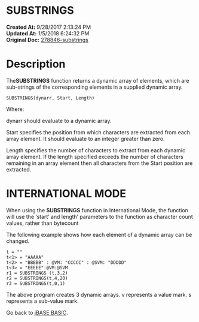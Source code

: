 # SUBSTRINGS

**Created At:** 9/28/2017 2:13:24 PM  
**Updated At:** 1/5/2018 6:24:32 PM  
**Original Doc:** [278846-substrings](https://docs.jbase.com/36868-jbase-basic/278846-substrings)  


# Description

The**SUBSTRINGS** function returns a dynamic array of elements, which are sub-strings of the corresponding elements in a supplied dynamic array.

```
SUBSTRINGS(dynarr, Start, Length)
```

Where:

dynarr should evaluate to a dynamic array.

Start specifies the position from which characters are extracted from each array element. It should evaluate to an integer greater than zero.

Length specifies the number of characters to extract from each dynamic array element. If the length specified exceeds the number of characters remaining in an array element then all characters from the Start position are extracted.

# **INTERNATIONAL MODE**

When using the **SUBSTRINGS** function in International Mode, the function will use the ‘start’ and length’ parameters to the function as character count values, rather than bytecount

The following example shows how each element of a dynamic array can be changed.

```
t = ""
t<1> = "AAAAA"
t<2> = "BBBBB" : @VM: "CCCCC" : @SVM: "DDDDD"
t<3> = "EEEEE":@VM:@SVM
r1 = SUBSTRINGS (t,3,2)
r2 = SUBSTRINGS(t,4,20)
r3 = SUBSTRINGS(t,0,1)
```

The above program creates 3 dynamic arrays. v represents a value mark. s represents a sub-value mark.



Go back to [jBASE BASIC](./../jbase-basic-programmers-reference-guide).
